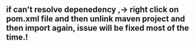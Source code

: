 ## if can't resolve depenedency ,-> right click on pom.xml file and then unlink maven project and then import again, issue will be fixed most of the time.! 